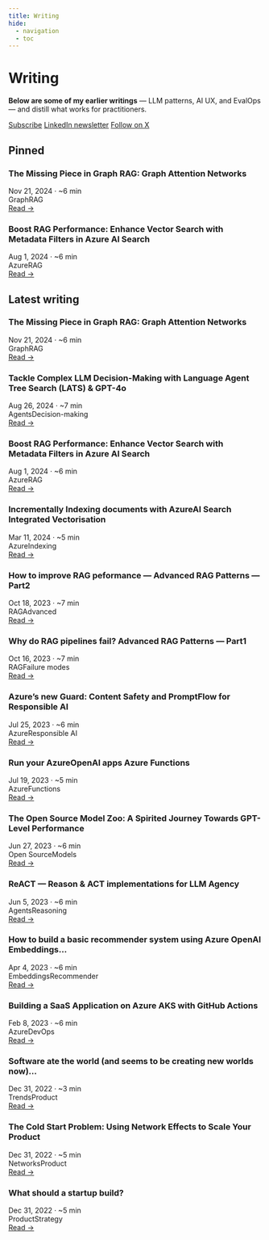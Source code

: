 ```yaml
---
title: Writing
hide:
  - navigation
  - toc
---
```


<div class="page-writing">

# Writing

<div class="hero">
  <p><strong>Below are some of my earlier writings</strong> — LLM patterns, AI UX, and EvalOps — and distill what works for practitioners.</p>
  <div class="cta-row">
    <a class="md-button md-button--primary" href="/subscribe">Subscribe</a>
    <a class="md-button md-button--ghost" href="https://www.linkedin.com/newsletters/">LinkedIn newsletter</a>
    <a class="md-button md-button--ghost" href="https://x.com/ozgurgulerx">Follow on X</a>
  </div>
</div>


## Pinned
<div class="grid pinned">
  <div class="post-card" data-year="2024" data-topics="GraphRAG,RAG" data-primary="GraphRAG" data-date="2024-11-21" data-min="6">
    <h3>The Missing Piece in Graph RAG: Graph Attention Networks</h3>
    <div class="post-meta">Nov 21, 2024 · ~6 min</div>
    <div class="badges"><span class="badge">GraphRAG</span></div>
    <a class="read" href="https://medium.com/@343544/the-missing-piece-in-graph-rag-graph-attention-networks-f50cb9857895" target="_blank" rel="noopener">Read →</a>
  </div>
  <div class="post-card" data-year="2024" data-topics="Azure,RAG,Search" data-primary="Azure" data-date="2024-08-01" data-min="6">
    <h3>Boost RAG Performance: Enhance Vector Search with Metadata Filters in Azure AI Search</h3>
    <div class="post-meta">Aug 1, 2024 · ~6 min</div>
    <div class="badges"><span class="badge">Azure</span><span class="badge">RAG</span></div>
    <a class="read" href="https://medium.com/@343544/improve-rag-performance-with-document-metadata-filters-for-vector-search-on-azureai-3af3bce6708c" target="_blank" rel="noopener">Read →</a>
  </div>
</div>

## Latest writing

<div class="grid">
  <div class="post-card" data-year="2024" data-topics="GraphRAG,RAG" data-primary="GraphRAG" data-date="2024-11-21" data-min="6">
    <h3>The Missing Piece in Graph RAG: Graph Attention Networks</h3>
    <div class="post-meta">Nov 21, 2024 · ~6 min</div>
    <div class="badges"><span class="badge">GraphRAG</span></div>
    <a class="read" href="https://medium.com/@343544/the-missing-piece-in-graph-rag-graph-attention-networks-f50cb9857895" target="_blank" rel="noopener">Read →</a>
  </div>

  <div class="post-card" data-year="2024" data-topics="Agents,LATS,Decision-making" data-primary="Agents" data-date="2024-08-26" data-min="7">
    <h3>Tackle Complex LLM Decision-Making with Language Agent Tree Search (LATS) & GPT-4o</h3>
    <div class="post-meta">Aug 26, 2024 · ~7 min</div>
    <div class="badges"><span class="badge">Agents</span><span class="badge">Decision-making</span></div>
    <a class="read" href="https://medium.com/data-science/tackle-complex-llm-decision-making-with-language-agent-tree-search-lats-gpt4-o-0bc648c46ea4" target="_blank" rel="noopener">Read →</a>
  </div>

  <div class="post-card" data-year="2024" data-topics="Azure,RAG,Search" data-primary="Azure" data-date="2024-08-01" data-min="6">
    <h3>Boost RAG Performance: Enhance Vector Search with Metadata Filters in Azure AI Search</h3>
    <div class="post-meta">Aug 1, 2024 · ~6 min</div>
    <div class="badges"><span class="badge">Azure</span><span class="badge">RAG</span></div>
    <a class="read" href="https://medium.com/@343544/improve-rag-performance-with-document-metadata-filters-for-vector-search-on-azureai-3af3bce6708c" target="_blank" rel="noopener">Read →</a>
  </div>

  <div class="post-card" data-year="2024" data-topics="Azure,Indexing,Search" data-primary="Azure" data-date="2024-03-11" data-min="5">
    <h3>Incrementally Indexing documents with AzureAI Search Integrated Vectorisation</h3>
    <div class="post-meta">Mar 11, 2024 · ~5 min</div>
    <div class="badges"><span class="badge">Azure</span><span class="badge">Indexing</span></div>
    <a class="read" href="https://medium.com/microsoftazure/incrementally-indexing-documents-with-azureai-search-integrated-vectorization-6f7150556f62" target="_blank" rel="noopener">Read →</a>
  </div>

  <div class="post-card" data-year="2023" data-topics="RAG,Advanced" data-primary="RAG" data-date="2023-10-18" data-min="7">
    <h3>How to improve RAG peformance — Advanced RAG Patterns — Part2</h3>
    <div class="post-meta">Oct 18, 2023 · ~7 min</div>
    <div class="badges"><span class="badge">RAG</span><span class="badge">Advanced</span></div>
    <a class="read" href="https://medium.com/@343544/how-to-improve-rag-peformance-advanced-rag-patterns-part2-0c84e2df66e6" target="_blank" rel="noopener">Read →</a>
  </div>

  <div class="post-card" data-year="2023" data-topics="RAG,Failure modes" data-primary="RAG" data-date="2023-10-16" data-min="7">
    <h3>Why do RAG pipelines fail? Advanced RAG Patterns — Part1</h3>
    <div class="post-meta">Oct 16, 2023 · ~7 min</div>
    <div class="badges"><span class="badge">RAG</span><span class="badge">Failure modes</span></div>
    <a class="read" href="https://medium.com/@343544/why-do-rag-pipelines-fail-advanced-rag-patterns-part1-841faad8b3c2" target="_blank" rel="noopener">Read →</a>
  </div>

  <div class="post-card" data-year="2023" data-topics="Azure,Responsible AI" data-primary="Azure" data-date="2023-07-25" data-min="6">
    <h3>Azure’s new Guard: Content Safety and PromptFlow for Responsible AI</h3>
    <div class="post-meta">Jul 25, 2023 · ~6 min</div>
    <div class="badges"><span class="badge">Azure</span><span class="badge">Responsible AI</span></div>
    <a class="read" href="https://medium.com/@343544/azures-new-guard-content-safety-and-promptflow-for-responsible-ai-6ed5cfd43402" target="_blank" rel="noopener">Read →</a>
  </div>

  <div class="post-card" data-year="2023" data-topics="Azure,Functions" data-primary="Azure" data-date="2023-07-19" data-min="5">
    <h3>Run your AzureOpenAI apps Azure Functions</h3>
    <div class="post-meta">Jul 19, 2023 · ~5 min</div>
    <div class="badges"><span class="badge">Azure</span><span class="badge">Functions</span></div>
    <a class="read" href="https://pub.aimind.so/azureopenai-app-runnin-on-azure-functions-784c44b528db" target="_blank" rel="noopener">Read →</a>
  </div>

  <div class="post-card" data-year="2023" data-topics="Open Source,Models" data-primary="Open Source" data-date="2023-06-27" data-min="6">
    <h3>The Open Source Model Zoo: A Spirited Journey Towards GPT-Level Performance</h3>
    <div class="post-meta">Jun 27, 2023 · ~6 min</div>
    <div class="badges"><span class="badge">Open Source</span><span class="badge">Models</span></div>
    <a class="read" href="https://cloudatlas.me/the-open-source-model-zoo-a-spirited-journey-towards-gpt-level-performance-acb08ce6b4d0" target="_blank" rel="noopener">Read →</a>
  </div>

  <div class="post-card" data-year="2023" data-topics="Agents,Reasoning" data-primary="Agents" data-date="2023-06-05" data-min="6">
    <h3>ReACT — Reason & ACT implementations for LLM Agency</h3>
    <div class="post-meta">Jun 5, 2023 · ~6 min</div>
    <div class="badges"><span class="badge">Agents</span><span class="badge">Reasoning</span></div>
    <a class="read" href="https://cloudatlas.me/react-reason-act-implementations-for-llm-agency-7dbe0ad584c8" target="_blank" rel="noopener">Read →</a>
  </div>

  <div class="post-card" data-year="2023" data-topics="Embeddings,Recommender" data-primary="Embeddings" data-date="2023-04-04" data-min="6">
    <h3>How to build a basic recommender system using Azure OpenAI Embeddings…</h3>
    <div class="post-meta">Apr 4, 2023 · ~6 min</div>
    <div class="badges"><span class="badge">Embeddings</span><span class="badge">Recommender</span></div>
    <a class="read" href="https://cloudatlas.me/how-to-build-a-basic-recommender-system-using-azure-openai-embeddings-2188e172338" target="_blank" rel="noopener">Read →</a>
  </div>

  <div class="post-card" data-year="2023" data-topics="Azure,DevOps" data-primary="Azure" data-date="2023-02-08" data-min="6">
    <h3>Building a SaaS Application on Azure AKS with GitHub Actions</h3>
    <div class="post-meta">Feb 8, 2023 · ~6 min</div>
    <div class="badges"><span class="badge">Azure</span><span class="badge">DevOps</span></div>
    <a class="read" href="https://techcommunity.microsoft.com/blog/appsonazureblog/building-a-saas-application-on-azure-aks-with-github-actions/3736641" target="_blank" rel="noopener">Read →</a>
  </div>

  <div class="post-card" data-year="2022" data-topics="Trends,Product" data-primary="Trends" data-date="2022-12-31" data-min="3">
    <h3>Software ate the world (and seems to be creating new worlds now)…</h3>
    <div class="post-meta">Dec 31, 2022 · ~3 min</div>
    <div class="badges"><span class="badge">Trends</span><span class="badge">Product</span></div>
    <a class="read" href="https://cloudatlas.me/software-ate-the-world-and-seems-to-be-creating-new-worlds-now-e71a3e599e4b" target="_blank" rel="noopener">Read →</a>
  </div>

  <div class="post-card" data-year="2022" data-topics="Networks,Product" data-primary="Networks" data-date="2022-12-31" data-min="5">
    <h3>The Cold Start Problem: Using Network Effects to Scale Your Product</h3>
    <div class="post-meta">Dec 31, 2022 · ~5 min</div>
    <div class="badges"><span class="badge">Networks</span><span class="badge">Product</span></div>
    <a class="read" href="https://cloudatlas.me/the-cold-start-problem-using-network-effects-to-scale-your-product-67914353cc70" target="_blank" rel="noopener">Read →</a>
  </div>

  <div class="post-card" data-year="2022" data-topics="Product,Strategy" data-primary="Product" data-date="2022-12-31" data-min="5">
    <h3>What should a startup build?</h3>
    <div class="post-meta">Dec 31, 2022 · ~5 min</div>
    <div class="badges"><span class="badge">Product</span><span class="badge">Strategy</span></div>
    <a class="read" href="https://cloudatlas.me/what-should-a-startup-build-519181d50b49" target="_blank" rel="noopener">Read →</a>
  </div>
</div>

</div>
